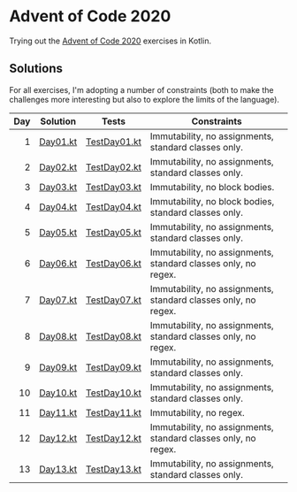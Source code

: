 # Advent of Code 2020

Trying out the [Advent of Code 2020](https://adventofcode.com) exercises in Kotlin.

## Solutions

For all exercises, I'm adopting a number of constraints (both to make the challenges more interesting but also to
explore the limits of the language).

| Day | Solution   | Tests          | Constraints                                                    |
| --: | ---------- | -------------- | -------------------------------------------------------------- |
|   1 | [Day01.kt] | [TestDay01.kt] | Immutability, no assignments, standard classes only.           |
|   2 | [Day02.kt] | [TestDay02.kt] | Immutability, no assignments, standard classes only.           |
|   3 | [Day03.kt] | [TestDay03.kt] | Immutability, no block bodies.                                 |
|   4 | [Day04.kt] | [TestDay04.kt] | Immutability, no block bodies, standard classes only.          |
|   5 | [Day05.kt] | [TestDay05.kt] | Immutability, no assignments, standard classes only.           |
|   6 | [Day06.kt] | [TestDay06.kt] | Immutability, no assignments, standard classes only, no regex. |
|   7 | [Day07.kt] | [TestDay07.kt] | Immutability, no assignments, standard classes only, no regex. |
|   8 | [Day08.kt] | [TestDay08.kt] | Immutability, no assignments, standard classes only, no regex. |
|   9 | [Day09.kt] | [TestDay09.kt] | Immutability, no assignments, standard classes only.           |
|  10 | [Day10.kt] | [TestDay10.kt] | Immutability, no assignments, standard classes only.           |
|  11 | [Day11.kt] | [TestDay11.kt] | Immutability, no regex.                                        |
|  12 | [Day12.kt] | [TestDay12.kt] | Immutability, no assignments, standard classes only, no regex. |
|  13 | [Day13.kt] | [TestDay13.kt] | Immutability, no assignments, standard classes only.           |

[Day01.kt]: src/main/kotlin/Day01.kt
[Day02.kt]: src/main/kotlin/Day02.kt
[Day03.kt]: src/main/kotlin/Day03.kt
[Day04.kt]: src/main/kotlin/Day04.kt
[Day05.kt]: src/main/kotlin/Day05.kt
[Day06.kt]: src/main/kotlin/Day06.kt
[Day07.kt]: src/main/kotlin/Day07.kt
[Day08.kt]: src/main/kotlin/Day08.kt
[Day09.kt]: src/main/kotlin/Day09.kt
[Day10.kt]: src/main/kotlin/Day10.kt
[Day11.kt]: src/main/kotlin/Day11.kt
[Day12.kt]: src/main/kotlin/Day12.kt
[Day13.kt]: src/main/kotlin/Day13.kt

[TestDay01.kt]: src/test/kotlin/TestDay01.kt
[TestDay02.kt]: src/test/kotlin/TestDay02.kt
[TestDay03.kt]: src/test/kotlin/TestDay03.kt
[TestDay04.kt]: src/test/kotlin/TestDay04.kt
[TestDay05.kt]: src/test/kotlin/TestDay05.kt
[TestDay06.kt]: src/test/kotlin/TestDay06.kt
[TestDay07.kt]: src/test/kotlin/TestDay07.kt
[TestDay08.kt]: src/test/kotlin/TestDay08.kt
[TestDay09.kt]: src/test/kotlin/TestDay09.kt
[TestDay10.kt]: src/test/kotlin/TestDay10.kt
[TestDay11.kt]: src/test/kotlin/TestDay11.kt
[TestDay12.kt]: src/test/kotlin/TestDay12.kt
[TestDay13.kt]: src/test/kotlin/TestDay13.kt
